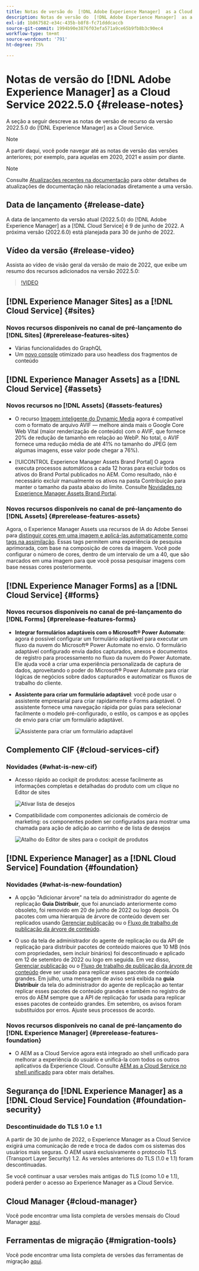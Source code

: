 ```yaml
---
title: Notas de versão do  [!DNL Adobe Experience Manager]  as a Cloud Service 2022.5.0.
description: Notas de versão do  [!DNL Adobe Experience Manager]  as a Cloud Service 2022.5.0.
exl-id: 1b867582-e34c-435b-b8f8-fc71dddcaccb
source-git-commit: 1994b90e3876f03efa571a9ce65b9fb8b3c90ec4
workflow-type: tm+mt
source-wordcount: '791'
ht-degree: 75%

---
```


# Notas de versão do [!DNL Adobe Experience Manager] as a Cloud Service 2022.5.0 {#release-notes}

A seção a seguir descreve as notas de versão de recurso da versão 2022.5.0 do [!DNL Experience Manager] as a Cloud Service.

>[!NOTE]
>
>A partir daqui, você pode navegar até as notas de versão das versões anteriores; por exemplo, para aquelas em 2020, 2021 e assim por diante.

>[!NOTE]
>
>Consulte [Atualizações recentes na documentação](https://experienceleague.adobe.com/docs/experience-manager-release-information/aem-release-updates/doc-updates/documentation-updates.html?lang=pt-BR) para obter detalhes de atualizações de documentação não relacionadas diretamente a uma versão.

## Data de lançamento {#release-date}

A data de lançamento da versão atual (2022.5.0) do [!DNL Adobe Experience Manager] as a [!DNL Cloud Service] é 9 de junho de 2022.
A próxima versão (2022.6.0) está planejada para 30 de junho de 2022.

## Vídeo da versão {#release-video}

Assista ao vídeo de visão geral da versão de maio de 2022, que exibe um resumo dos recursos adicionados na versão 2022.5.0:

>[!VIDEO](https://video.tv.adobe.com/v/343321/?quality=12)

## [!DNL Experience Manager Sites] as a [!DNL Cloud Service] {#sites}

### Novos recursos disponíveis no canal de pré-lançamento do [!DNL Sites] {#prerelease-features-sites}

* Várias funcionalidades do GraphQL
* Um [novo console](/help/sites-cloud/administering/content-fragments/content-fragments-console.md) otimizado para uso headless dos fragmentos de conteúdo

## [!DNL Experience Manager Assets] as a [!DNL Cloud Service] {#assets}

### Novos recursos no [!DNL Assets] {#assets-features}

* O recurso [Imagem inteligente do Dynamic Media](https://medium.com/adobetech/one-solution-fits-all-smart-imaging-with-aem-dynamic-media-be690b62df9f) agora é compatível com o formato de arquivo AVIF — melhore ainda mais o Google Core Web Vital (maior renderização de conteúdo) com o AVIF, que fornece 20% de redução de tamanho em relação ao WebP. No total, o AVIF fornece uma redução média de até 41% no tamanho do JPEG (em algumas imagens, esse valor pode chegar a 76%).

* [!UICONTROL Experience Manager Assets Brand Portal] O agora executa processos automáticos a cada 12 horas para excluir todos os ativos do Brand Portal publicados no AEM. Como resultado, não é necessário excluir manualmente os ativos na pasta Contribuição para manter o tamanho da pasta abaixo do limite. Consulte [Novidades no Experience Manager Assets Brand Portal](https://experienceleague.adobe.com/docs/experience-manager-brand-portal/using/introduction/whats-new.html?lang=pt-BR).

### Novos recursos disponíveis no canal de pré-lançamento do [!DNL Assets] {#prerelease-features-assets}

Agora, o Experience Manager Assets usa recursos de IA do Adobe Sensei para [distinguir cores em uma imagem e aplicá-las automaticamente como tags na assimilação](/help/assets/color-tag-images.md). Essas tags permitem uma experiência de pesquisa aprimorada, com base na composição de cores da imagem. Você pode configurar o número de cores, dentro de um intervalo de um a 40, que são marcados em uma imagem para que você possa pesquisar imagens com base nessas cores posteriormente.


## [!DNL Experience Manager Forms] as a [!DNL Cloud Service] {#forms}

### Novos recursos disponíveis no canal de pré-lançamento do [!DNL Forms] {#prerelease-features-forms}

* **Integrar formulários adaptáveis com o Microsoft® Power Automate**: agora é possível configurar um formulário adaptável para executar um fluxo da nuvem do Microsoft® Power Automate no envio. O formulário adaptável configurado envia dados capturados, anexos e documentos de registro para processamento no fluxo da nuvem do Power Automate. Ele ajuda você a criar uma experiência personalizada de captura de dados, aproveitando o poder do Microsoft® Power Automate para criar lógicas de negócios sobre dados capturados e automatizar os fluxos de trabalho do cliente.

* **Assistente para criar um formulário adaptável**: você pode usar o assistente empresarial para criar rapidamente o Forms adaptável. O assistente fornece uma navegação rápida por guias para selecionar facilmente o modelo pré-configurado, o estilo, os campos e as opções de envio para criar um formulário adaptável.

  ![Assistente para criar um formulário adaptável](/help/release-notes/assets/wizard.png)

## Complemento CIF {#cloud-services-cif}

### Novidades {#what-is-new-cif}

* Acesso rápido ao cockpit de produtos: acesse facilmente as informações completas e detalhadas do produto com um clique no Editor de sites

  ![Ativar lista de desejos](/help/assets/CIF/enable-wishlist.png)

* Compatibilidade com componentes adicionais de comércio de marketing: os componentes podem ser configurados para mostrar uma chamada para ação de adição ao carrinho e de lista de desejos

  ![Atalho do Editor de sites para o cockpit de produtos](/help/assets/CIF/sites-editor-shortcut-to-cockpit.png)


## [!DNL Experience Manager] as a [!DNL Cloud Service] Foundation {#foundation}

### Novidades {#what-is-new-foundation}

* A opção &quot;Adicionar árvore&quot; na tela do administrador do agente de replicação **Guia Distribuir**, que foi anunciado anteriormente como obsoleto, foi removido em 20 de junho de 2022 ou logo depois. Os pacotes com uma hierarquia de árvore de conteúdo devem ser replicados usando [Gerenciar publicação](/help/operations/replication.md#manage-publication) ou o [Fluxo de trabalho de publicação da árvore de conteúdo](/help/operations/replication.md#publish-content-tree-workflow).

* O uso da tela de administrador do agente de replicação ou da API de replicação para distribuir pacotes de conteúdo maiores que 10 MB (nós com propriedades, sem incluir binários) foi descontinuado e aplicado em 12 de setembro de 2022 ou logo em seguida. Em vez disso, [Gerenciar publicação](/help/operations/replication.md#manage-publication) ou o [Fluxo de trabalho de publicação da árvore de conteúdo](/help/operations/replication.md#publish-content-tree-workflow) deve ser usado para replicar esses pacotes de conteúdo grandes. Em julho, uma mensagem de aviso será exibida na **guia Distribuir** da tela do administrador do agente de replicação ao tentar replicar esses pacotes de conteúdo grandes e também no registro de erros do AEM sempre que a API de replicação for usada para replicar esses pacotes de conteúdo grandes. Em setembro, os avisos foram substituídos por erros. Ajuste seus processos de acordo.

### Novos recursos disponíveis no canal de pré-lançamento do [!DNL Experience Manager] {#prerelease-features-foundation}

* O AEM as a Cloud Service agora está integrado ao shell unificado para melhorar a experiência do usuário e unificá-la com todos os outros aplicativos da Experience Cloud. Consulte [AEM as a Cloud Service no shell unificado](/help/overview/aem-cloud-service-on-unified-shell.md) para obter mais detalhes.

## Segurança do [!DNL Experience Manager] as a [!DNL Cloud Service] Foundation {#foundation-security}

### Descontinuidade do TLS 1.0 e 1.1

A partir de 30 de junho de 2022, o Experience Manager as a Cloud Service exigirá uma comunicação de rede e troca de dados com os sistemas dos usuários mais seguras. O AEM usará exclusivamente o protocolo TLS (Transport Layer Security) 1.2. As versões anteriores do TLS (1.0 e 1.1) foram descontinuadas.

Se você continuar a usar versões mais antigas do TLS (como 1.0 e 1.1), poderá perder o acesso ao Experience Manager as a Cloud Service.

## Cloud Manager {#cloud-manager}

Você pode encontrar uma lista completa de versões mensais do Cloud Manager [aqui](/help/implementing/cloud-manager/release-notes/current.md).

## Ferramentas de migração {#migration-tools}

Você pode encontrar uma lista completa de versões das ferramentas de migração [aqui](/help/journey-migration/release-notes/release-notes-migration-tools-current.md).
